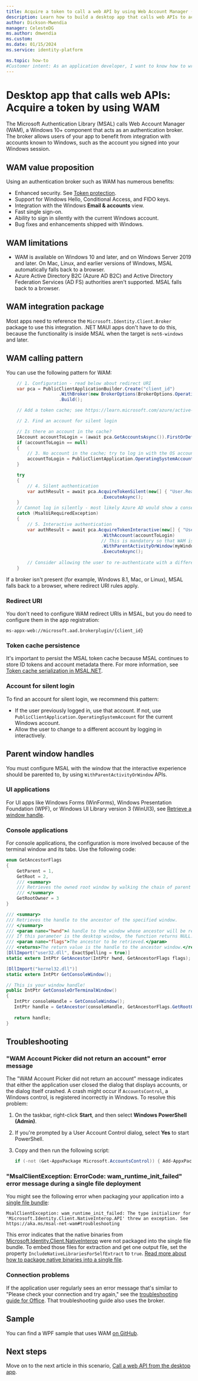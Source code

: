 ```yaml
---
title: Acquire a token to call a web API by using Web Account Manager (desktop app)
description: Learn how to build a desktop app that calls web APIs to acquire a token for the app by using Web Account Manager.
author: Dickson-Mwendia
manager: CelesteDG
ms.author: dmwendia
ms.custom: 
ms.date: 01/15/2024
ms.service: identity-platform

ms.topic: how-to
#Customer intent: As an application developer, I want to know how to write a desktop app that calls web APIs by using the Microsoft identity platform for developers.
---
```


# Desktop app that calls web APIs: Acquire a token by using WAM

The Microsoft Authentication Library (MSAL) calls Web Account Manager (WAM), a Windows 10+ component that acts as an authentication broker. The broker allows users of your app to benefit from integration with accounts known to Windows, such as the account you signed into your Windows session.

## WAM value proposition

Using an authentication broker such as WAM has numerous benefits:

- Enhanced security. See [Token protection](~/identity/conditional-access/concept-token-protection.md).
- Support for Windows Hello, Conditional Access, and FIDO keys.
- Integration with the Windows **Email & accounts** view.
- Fast single sign-on.
- Ability to sign in silently with the current Windows account.
- Bug fixes and enhancements shipped with Windows.

## WAM limitations

- WAM is available on Windows 10 and later, and on Windows Server 2019 and later. On Mac, Linux, and earlier versions of Windows, MSAL automatically falls back to a browser.
- Azure Active Directory B2C (Azure AD B2C) and Active Directory Federation Services (AD FS) authorities aren't supported. MSAL falls back to a browser.

## WAM integration package

Most apps need to reference the `Microsoft.Identity.Client.Broker` package to use this integration. .NET MAUI apps don't have to do this, because the functionality is inside MSAL when the target is `net6-windows` and later.

## WAM calling pattern

You can use the following pattern for WAM:

```csharp
    // 1. Configuration - read below about redirect URI
    var pca = PublicClientApplicationBuilder.Create("client_id")
                    .WithBroker(new BrokerOptions(BrokerOptions.OperatingSystems.Windows))
                    .Build();

    // Add a token cache; see https://learn.microsoft.com/azure/active-directory/develop/msal-net-token-cache-serialization?tabs=desktop

    // 2. Find an account for silent login

    // Is there an account in the cache?
    IAccount accountToLogin = (await pca.GetAccountsAsync()).FirstOrDefault();
    if (accountToLogin == null)
    {
        // 3. No account in the cache; try to log in with the OS account
        accountToLogin = PublicClientApplication.OperatingSystemAccount;
    }

    try
    {
        // 4. Silent authentication 
        var authResult = await pca.AcquireTokenSilent(new[] { "User.Read" }, accountToLogin)
                                    .ExecuteAsync();
    }
    // Cannot log in silently - most likely Azure AD would show a consent dialog or the user needs to re-enter credentials
    catch (MsalUiRequiredException) 
    {
        // 5. Interactive authentication
        var authResult = await pca.AcquireTokenInteractive(new[] { "User.Read" })
                                    .WithAccount(accountToLogin)
                                    // This is mandatory so that WAM is correctly parented to your app; read on for more guidance
                                    .WithParentActivityOrWindow(myWindowHandle) 
                                    .ExecuteAsync();
                                    
        // Consider allowing the user to re-authenticate with a different account, by calling AcquireTokenInteractive again                                  
    }
```

If a broker isn't present (for example, Windows 8.1, Mac, or Linux), MSAL falls back to a browser, where redirect URI rules apply.

### Redirect URI

You don't need to configure WAM redirect URIs in MSAL, but you do need to configure them in the app registration:

```
ms-appx-web://microsoft.aad.brokerplugin/{client_id}
```

### Token cache persistence

It's important to persist the MSAL token cache because MSAL continues to store ID tokens and account metadata there. For more information, see [Token cache serialization in MSAL.NET](/entra/msal/dotnet/how-to/token-cache-serialization?tabs=desktop).

### Account for silent login

To find an account for silent login, we recommend this pattern:

- If the user previously logged in, use that account. If not, use `PublicClientApplication.OperatingSystemAccount` for the current Windows account.
- Allow the user to change to a different account by logging in interactively.

## Parent window handles

You must configure MSAL with the window that the interactive experience should be parented to, by using `WithParentActivityOrWindow` APIs.

### UI applications

For UI apps like Windows Forms (WinForms), Windows Presentation Foundation (WPF), or Windows UI Library version 3 (WinUI3), see [Retrieve a window handle](/windows/apps/develop/ui-input/retrieve-hwnd).

### Console applications

For console applications, the configuration is more involved because of the terminal window and its tabs. Use the following code:

```csharp
enum GetAncestorFlags
{   
    GetParent = 1,
    GetRoot = 2,
    /// <summary>
    /// Retrieves the owned root window by walking the chain of parent and owner windows returned by GetParent.
    /// </summary>
    GetRootOwner = 3
}

/// <summary>
/// Retrieves the handle to the ancestor of the specified window.
/// </summary>
/// <param name="hwnd">A handle to the window whose ancestor will be retrieved.
/// If this parameter is the desktop window, the function returns NULL. </param>
/// <param name="flags">The ancestor to be retrieved.</param>
/// <returns>The return value is the handle to the ancestor window.</returns>
[DllImport("user32.dll", ExactSpelling = true)]
static extern IntPtr GetAncestor(IntPtr hwnd, GetAncestorFlags flags);

[DllImport("kernel32.dll")]
static extern IntPtr GetConsoleWindow();

// This is your window handle!
public IntPtr GetConsoleOrTerminalWindow()
{
   IntPtr consoleHandle = GetConsoleWindow();
   IntPtr handle = GetAncestor(consoleHandle, GetAncestorFlags.GetRootOwner );
  
   return handle;
}
```

## Troubleshooting

### "WAM Account Picker did not return an account" error message

The "WAM Account Picker did not return an account" message indicates that either the application user closed the dialog that displays accounts, or the dialog itself crashed. A crash might occur if `AccountsControl`, a Windows control, is registered incorrectly in Windows. To resolve this problem:

1. On the taskbar, right-click **Start**, and then select **Windows PowerShell (Admin)**.
1. If you're prompted by a User Account Control dialog, select **Yes** to start PowerShell.
1. Copy and then run the following script:

   ```powershell
   if (-not (Get-AppxPackage Microsoft.AccountsControl)) { Add-AppxPackage -Register "$env:windir\SystemApps\Microsoft.AccountsControl_cw5n1h2txyewy\AppxManifest.xml" -DisableDevelopmentMode -ForceApplicationShutdown } Get-AppxPackage Microsoft.AccountsControl
   ```

### "MsalClientException: ErrorCode: wam_runtime_init_failed" error message during a single file deployment

You might see the following error when packaging your application into a [single file bundle](/dotnet/core/deploying/single-file/overview):

```
MsalClientException: wam_runtime_init_failed: The type initializer for 'Microsoft.Identity.Client.NativeInterop.API' threw an exception. See https://aka.ms/msal-net-wam#troubleshooting
```

This error indicates that the native binaries from [Microsoft.Identity.Client.NativeInterop](https://www.nuget.org/packages/Microsoft.Identity.Client.NativeInterop/) were not packaged into the single file bundle. To embed those files for extraction and get one output file, set the property `IncludeNativeLibrariesForSelfExtract` to `true`. [Read more about how to package native binaries into a single file](/dotnet/core/deploying/single-file/overview?tabs=cli#native-libraries).

### Connection problems

If the application user regularly sees an error message that's similar to "Please check your connection and try again," see the [troubleshooting guide for Office](/microsoft-365/troubleshoot/authentication/connection-issue-when-sign-in-office-2016). That troubleshooting guide also uses the broker.

## Sample

You can find a WPF sample that uses WAM [on GitHub](https://github.com/azure-samples/active-directory-dotnet-desktop-msgraph-v2).

## Next steps

Move on to the next article in this scenario,
[Call a web API from the desktop app](scenario-desktop-call-api.md).
